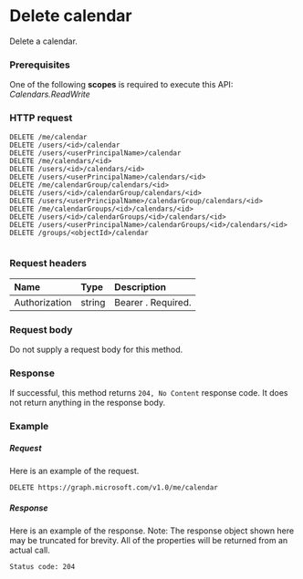 # Delete calendar

Delete a calendar.
### Prerequisites
One of the following **scopes** is required to execute this API: 
*Calendars.ReadWrite*
### HTTP request
<!-- { "blockType": "ignored" } -->
```http
DELETE /me/calendar
DELETE /users/<id>/calendar
DELETE /users/<userPrincipalName>/calendar
DELETE /me/calendars/<id>
DELETE /users/<id>/calendars/<id>
DELETE /users/<userPrincipalName>/calendars/<id>
DELETE /me/calendarGroup/calendars/<id>
DELETE /users/<id>/calendarGroup/calendars/<id>
DELETE /users/<userPrincipalName>/calendarGroup/calendars/<id>
DELETE /me/calendarGroups/<id>/calendars/<id>
DELETE /users/<id>/calendarGroups/<id>/calendars/<id>
DELETE /users/<userPrincipalName>/calendarGroups/<id>/calendars/<id>
DELETE /groups/<objectId>/calendar


```
### Request headers
| Name           |  Type    | Description|
|:---------------|:---------|:----------|
| Authorization  |  string  | Bearer <token>. Required. |

### Request body
Do not supply a request body for this method.


### Response
If successful, this method returns `204, No Content` response code. It does not return anything in the response body.

### Example
##### Request
Here is an example of the request.
<!-- {
  "blockType": "request",
  "name": "delete_calendar"
}-->
```http
DELETE https://graph.microsoft.com/v1.0/me/calendar
```
##### Response
Here is an example of the response. Note: The response object shown here may be truncated for brevity. All of the properties will be returned from an actual call.
<!-- {
  "blockType": "response",
  "truncated": true
} -->
```http
Status code: 204
```

<!-- uuid: 8fcb5dbc-d5aa-4681-8e31-b001d5168d79
2015-10-25 14:57:30 UTC -->
<!-- {
  "type": "#page.annotation",
  "description": "Delete calendar",
  "keywords": "",
  "section": "documentation",
  "tocPath": ""
}-->
